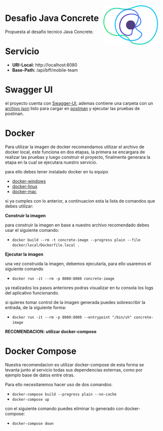 <a href="https://concrete.com.br/"><img src=".github/concrete_symbol.png" width="180px" align="right" /></a>

# Desafio Java Concrete

Propuesta al desafio tecnico Java Concrete.

# Servicio
- **URI-Local:** http://localhost:8080 
- **Base-Path:** /api/bff/mobile-team

# Swagger UI

el proyecto cuenta con [Swagger-UI](http://localhost:8080/api/bff/mobile-team/swagger-ui/index.html), ademas contiene una carpeta con un [archivo json](.github/postman/concrete.postman_collection.json) listo para cargar en [postman](https://www.postman.com/) y ejecutar las pruebas de postman.

# Docker 

Para utilizar la imagen de docker recomendamos utilizar el archivo de docker local, este funciona en dos etapas, la primera se encargara de realizar las pruebas y luego construir el proyecto, finalmente generara la etapa en la cual se ejecutara nuestro servicio.

para ello debes tener instalado docker en tu equipo
- [docker-windows](https://docs.docker.com/desktop/install/windows-install/)
- [docker-linux](https://docs.docker.com/desktop/install/mac-install/)
- [docker-mac](https://docs.docker.com/desktop/install/linux-install/)

si ya cumples con lo anterior, a continuacion esta la lista de comandos que debes utilizar:

**Construir la imagen**

para construir la imagen en base a nuestro archivo recomendado debes usar el siguiente comando:
- `docker build --rm -t concrete-image --progress plain --file docker/local/Dockerfile.local .`

**Ejecutar la imagen**

una vez construida la imagen, debemos ejecutarla, para ello usaremos el siguiente comando
- `docker run -it --rm -p 8080:8080 concrete-image`


ya realizados los pasos anteriores podras visualizar en tu consola los logs del aplicativo funcionando.

si quieres tomar control de la imagen generada puedes sobrescribir la entrada, de la siguiente forma:
- `docker run -it --rm -p 8080:8080 --entrypoint "/bin/sh" concrete-image`

**RECOMENDACION: utilizar docker-compose**

# Docker Compose
Nuestra recomendacion es utilizar docker-compose de esta forma se levanta junto al servicio todas sus dependencias externas, como por ejemplo base de datos entre otras.

Para ello necesitaremos hacer uso de dos comandos:
- `docker-compose build --progress plain --no-cache`
- `docker-compose up`

con el siguiente comando puedes eliminar lo generado con docker-compose:
- `docker-compose down`